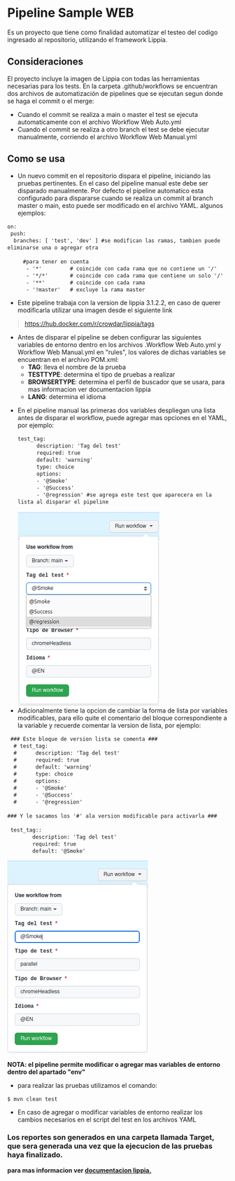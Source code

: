 # Pipeline Sample WEB
 Es un proyecto que tiene como finalidad automatizar el testeo del codigo ingresado al repositorio, utilizando el framework Lippia.

## Consideraciones
El proyecto incluye la imagen de Lippia con todas las herramientas necesarias para los tests. En la carpeta .github/workflows se encuentran dos archivos de automatización de pipelines que se ejecutan segun donde se haga el commit o el merge:
- Cuando el commit se realiza a main o master el test se ejecuta automaticamente con el archivo Workflow Web Auto.yml 
- Cuando el commit se realiza a otro branch el test se debe ejecutar manualmente, corriendo el archivo Workflow Web Manual.yml

## Como se usa
* Un nuevo commit en el repositorio dispara el pipeline, iniciando las pruebas pertinentes. En el caso del pipeline manual este debe ser disparado manualmente.
Por defecto el pipeline automatico esta configurado para dispararse cuando se realiza un commit al branch master o main, esto puede ser modificado en el archivo YAML.
algunos ejemplos:

```
on: 
 push:
  branches: [ 'test', 'dev' ] #se modifican las ramas, tambien puede eliminarse una o agregar otra

     #para tener en cuenta
      - '*'         # coincide con cada rama que no contiene un '/'
      - '*/*'       # coincide con cada rama que contiene un solo '/'
      - '**'        # coincide con cada rama
      - '!master'   # excluye la rama master
```

* Este pipeline trabaja con la version de lippia 3.1.2.2, en caso de querer modificarla utilizar una imagen desde el siguiente link

>https://hub.docker.com/r/crowdar/lippia/tags


- Antes de disparar el pipeline se deben configurar las siguientes variables de entorno dentro en los archivos .Workflow Web Auto.yml
y Workflow Web Manual.yml en "rules", los valores de dichas variables se encuentran en el archivo POM.xml:
  * **TAG**: lleva el nombre de la prueba
  * **TESTTYPE**:  determina el tipo de pruebas a realizar
  * **BROWSERTYPE**: determina el perfil de buscador que se usara, para mas informacion ver documentacion lippia 
  * **LANG**: determina el idioma
  
* En el pipeline manual las primeras dos variables despliegan una lista antes de disparar el workflow, puede agregar mas opciones en el YAML, por ejemplo:
  ```
  test_tag:
        description: 'Tag del test'
        required: true
        default: 'warning'
        type: choice
        options:
        - '@Smoke'
        - '@Success'
        - '@regression' #se agrega este test que aparecera en la lista al disparar el pipeline
  ```
  ![Env-list](docs/images/Env-list.png)
* Adicionalmente tiene la opcion de cambiar la forma de lista por variables modificables, para ello quite el comentario del bloque correspondiente a la variable y recuerde comentar la version de lista, por ejemplo:
 
```
 ### Este bloque de version lista se comenta ###
  # test_tag:
  #      description: 'Tag del test'
  #      required: true
  #      default: 'warning'
  #      type: choice
  #      options:
  #      - '@Smoke'
  #      - '@Success'
  #      - '@regression'

### Y le sacamos los '#' ala version modificable para activarla ###

 test_tag::
        description: 'Tag del test'
        required: true
        default: '@Smoke'
```
![Env-mod](docs/images/Env-mod.png)

**NOTA:  el pipeline permite modificar o agregar mas variables de entorno dentro del apartado "env"**

* para realizar las pruebas utilizamos el comando: 
```
$ mvn clean test
```
* En caso de agregar o modificar variables de entorno realizar los cambios necesarios en el script del test en los archivos YAML

### Los reportes son generados en una carpeta llamada **Target**, que sera generada una vez que la ejecucion de las pruebas haya finalizado.

**para mas informacion ver [documentacion lippia.](https://github.com/Crowdar/lippia-web-sample-project#getting-started "documentacion lippia.")**
